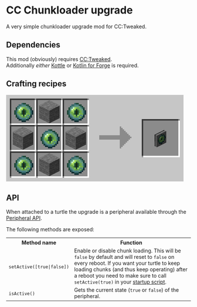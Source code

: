 # CC Chunkloader upgrade

A very simple chunkloader upgrade mod for CC:Tweaked.

## Dependencies
This mod (obviously) requires [CC:Tweaked](https://www.curseforge.com/minecraft/mc-mods/cc-tweaked).  
Additionally _either_ [Kottle](https://www.curseforge.com/minecraft/mc-mods/kottle) or
[Kotlin for Forge](https://www.curseforge.com/minecraft/mc-mods/kotlin-for-forge) is required. 

## Crafting recipes

![Craft by forming an X from Ender Eyes and filling it in with stone](crafting.png)

## API
When attached to a turtle the upgrade is a peripheral available through the
[Peripheral API](https://www.computercraft.info/wiki/Peripheral_(API)).

The following methods are exposed:
<table>
    <tr><th>Method name </th><th>Function</th></tr>
    <tr>
        <td>
               <code>setActive([true|false])</code>     
        </td>
        <td>
            Enable or disable chunk loading. This will be <code>false</code> by default
            and will reset to <code>false</code> on every reboot. If you want your turtle
            to keep loading chunks (and thus keep operating) after a reboot you need to
            make sure to call <code>setActive(true)</code> in your 
            <a href="https://www.computercraft.info/wiki/Startup">startup script</a>.
        </td>
    </tr>
    <tr>
        <td><code>isActive()</code></td>
        <td>
            Gets the current state (<code>true</code> or <code>false</code>) of the peripheral.
        </td>
    </tr>
</table>
